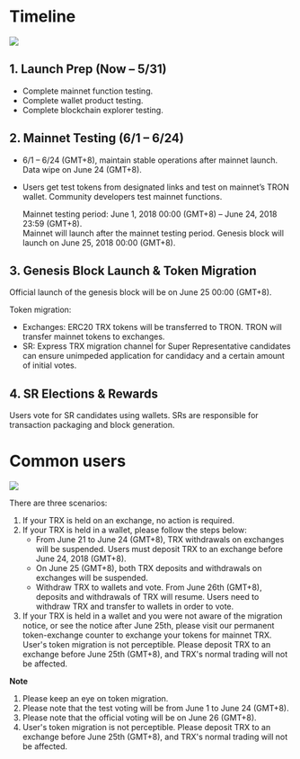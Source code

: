 # Timeline

![](https://raw.githubusercontent.com/tronprotocol/Documentation/master/images/Guidance_After_TRON_Mainnet_Launch/Timeline.png)

## 1. Launch Prep (Now – 5/31)

+ Complete mainnet function testing.
+ Complete wallet product testing.
+ Complete blockchain explorer testing.

## 2. Mainnet Testing (6/1 – 6/24)

+ 6/1 – 6/24 (GMT+8), maintain stable operations after mainnet launch. Data wipe on June 24 (GMT+8).
+ Users get test tokens from designated links and test on mainnet’s TRON wallet. Community developers test mainnet functions.

    Mainnet testing period: June 1, 2018 00:00 (GMT+8) – June 24, 2018 23:59 (GMT+8).  
    Mainnet will launch after the mainnet testing period. Genesis block will launch on June 25, 2018 00:00 (GMT+8).

## 3. Genesis Block Launch & Token Migration

Official launch of the genesis block will be on June 25 00:00 (GMT+8).  

Token migration:
+ Exchanges: ERC20 TRX tokens will be transferred to TRON. TRON will transfer mainnet tokens to exchanges.
+ SR: Express TRX migration channel for Super Representative candidates can ensure unimpeded application for candidacy and a certain amount of initial votes.

## 4. SR Elections & Rewards

Users vote for SR candidates using wallets. SRs are responsible for transaction packaging and block generation.

# Common users

![](https://raw.githubusercontent.com/tronprotocol/Documentation/master/images/Guidance_After_TRON_Mainnet_Launch/Guidance_for_user.png)

There are three scenarios: 

1. If your TRX is held on an exchange, no action is required. 
2. If your TRX is held in a wallet, please follow the steps below: 
    + From June 21 to June 24 (GMT+8), TRX withdrawals on exchanges will be suspended. Users must deposit TRX to an exchange before June 24, 2018 (GMT+8). 
    + On June 25 (GMT+8), both TRX deposits and withdrawals on exchanges will be suspended.
    + Withdraw TRX to wallets and vote. From June 26th (GMT+8), deposits and withdrawals of TRX will resume. Users need to withdraw TRX and transfer to wallets  in order to vote.  
3. If your TRX is held in a wallet and you were not aware of the migration notice, or see the notice after June 25th, please visit our permanent token-exchange counter to exchange your tokens for mainnet TRX.  
User's token migration is not perceptible. Please deposit TRX to an exchange before June 25th (GMT+8), and TRX's normal trading will not be affected.

**Note**
1. Please keep an eye on token migration.
2. Please note that the test voting will be from June 1 to June 24 (GMT+8).
3. Please note that the official voting will be on June 26 (GMT+8).
4. User's token migration is not perceptible. Please deposit TRX to an exchange before June 25th (GMT+8), and TRX's normal trading will not be affected.
